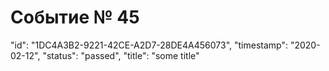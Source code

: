 # Событие  № 45
"id": "1DC4A3B2-9221-42CE-A2D7-28DE4A456073",
			"timestamp": "2020-02-12",
			"status": "passed",
			"title": "some title"
